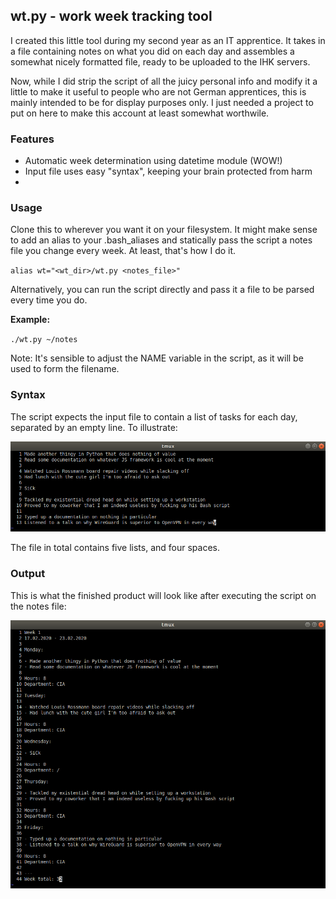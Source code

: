 ## wt.py - work week tracking tool

I created this little tool during my second year as an IT apprentice. It takes in a file containing notes on what you did on each day and assembles a somewhat nicely formatted file, ready to be uploaded to the IHK servers.

Now, while I did strip the script of all the juicy personal info and modify it a little to make it useful to people who are not German apprentices, this is mainly intended to be for display purposes only. I just needed a project to put on here to make this account at least somewhat worthwile.

### Features

+ Automatic week determination using datetime module (WOW!)
+ Input file uses easy "syntax", keeping your brain protected from harm
+ 

### Usage

Clone this to wherever you want it on your filesystem. It might make sense to add an alias to your .bash_aliases and statically pass the script a notes file you change every week. At least, that's how I do it.

`alias wt="<wt_dir>/wt.py <notes_file>"`

Alternatively, you can run the script directly and pass it a file to be parsed every time you do.

__Example:__

`./wt.py ~/notes`

Note: It's sensible to adjust the NAME variable in the script, as it will be used to form the filename.

### Syntax

The script expects the input file to contain a list of tasks for each day, separated by an empty line. To illustrate:

![input file](before.png)

The file in total contains five lists, and four spaces.

### Output

This is what the finished product will look like after executing the script on the notes file:

![output file](after.png)
